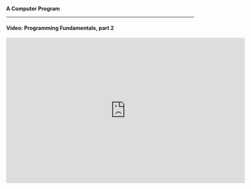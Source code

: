 **A Computer Program**

---

#### Video: Programming Fundamentals, part 2

<iframe id="ytplayer" type="text/html" width="640" height="390" src="http://www.youtube.com/embed/1_Z3RG5fHvI?autoplay=0?modestbranding=1&autohide=1&showinfo=0&controls=1" frameborder="0"/>

<br>
